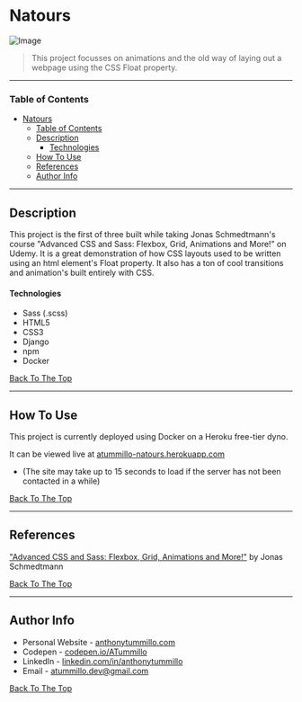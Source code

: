 # Natours

![Image](https://drive.google.com/uc?export=view&id=1UzlT19LahnyQLwgIOWYiL-UEmf4xEn-H)

> This project focusses on animations and the old way of laying out a webpage using the CSS Float property.

---

### Table of Contents

- [Natours](#natours)
    - [Table of Contents](#table-of-contents)
  - [Description](#description)
      - [Technologies](#technologies)
  - [How To Use](#how-to-use)
  - [References](#references)
  - [Author Info](#author-info)

---

## Description

This project is the first of three built while taking Jonas Schmedtmann's course "Advanced CSS and Sass: Flexbox, Grid, Animations and More!" on Udemy. It is a great demonstration of how CSS layouts used to be written using an html element's Float property. It also has a ton of cool transitions and animation's built entirely with CSS.

#### Technologies

- Sass (.scss)
- HTML5
- CSS3
- Django
- npm
- Docker

[Back To The Top](#natours)

---

## How To Use

This project is currently deployed using Docker on a Heroku free-tier dyno.

It can be viewed live at [atummillo-natours.herokuapp.com](https://atummillo-natours.herokuapp.com/)
- (The site may take up to 15 seconds to load if the server has not been contacted in a while)

[Back To The Top](#natours)

---

## References

<a href="https://www.udemy.com/course/advanced-css-and-sass/">"Advanced CSS and Sass: Flexbox, Grid, Animations and More!"</a> by Jonas Schmedtmann

[Back To The Top](#natours)

---

## Author Info

- Personal Website - [anthonytummillo.com](https://anthonytummillo.com)
- Codepen - [codepen.io/ATummillo](https://codepen.io/ATummillo/)
- LinkedIn - [linkedin.com/in/anthonytummillo](https://www.linkedin.com/in/anthonytummillo/)
- Email - atummillo.dev@gmail.com

[Back To The Top](#natours)
